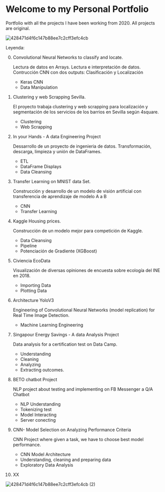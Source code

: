 
# Welcome to my Personal Portfolio
Portfolio with all the projects I have been working from 2020.
All projects are original.

![428471d4f6c147b88ee7c2cff3efc4cb](https://user-images.githubusercontent.com/76842771/119686522-b3e43e00-be46-11eb-8273-a43ca7ae5267.jpg)


Leyenda:

0. Convolutional Neural Networks to classify and locate.

   Lectura de datos en Arrays. Lectura e interpretación de datos. Contrucción CNN con dos outputs: Clasificación y Localización
   - Keras CNN
   - Data Manipulation

1. Clustering y web Scrapping Sevilla.

   El proyecto trabaja clustering y web scrapping para localización y segmentación de los servicios de los barrios en Sevilla según 4square.
   - Clustering
   - Web Scrapping 

2. In your Hands - A data Engineering Project
   
   Dessarrollo de un proyecto de ingenieria de datos. Transformación, descarga, limpieza y unión de DataFrames.
   - ETL
   - DataFrame Displays
   - Data Cleansing

3. Transfer Learning on MNIST data Set.

   Construcción y desarrollo de un modelo de visión artificial con transferencia de aprendizaje de modelo A a B
   - CNN
   - Transfer Learning
 
4. Kaggle Housing prices.
 
   Construcción de un modelo mejor para competición de Kaggle.
   - Data Cleansing
   - Pipeline
   - Potenciación de Gradiente (XGBoost)
 
5. Civiencia EcoData

   Visualización de diversas opiniones de encuesta sobre ecología del INE en 2018.
   - Importing Data
   - Plotting Data

6. Architecture YoloV3

   Engineering of Convolutional Neural Networks (model replication) for Real Time Image Detection.
   - Machine Learning Engineering
   
7. Singapour Energy Savings - A data Analysis Project

   Data analysis for a certification test on Data Camp. 
   - Understanding
   - Cleaning
   - Analyzing 
   - Extracting outcomes.

8. BETO chatbot Project

   NLP project about testing and implementing on FB Messenger a Q/A Chatbot
   - NLP Understanding
   - Tokenizing test
   - Model Interacting
   - Server conecting

9. CNN- Model Selection on Analyzing Performance Criteria

   CNN Project where given a task, we have to choose best model performance.
   - CNN Model Architecture
   - Understanding, cleaning and preparing data
   - Exploratory Data Analysis

10. XX

![428471d4f6c147b88ee7c2cff3efc4cb (2)](https://user-images.githubusercontent.com/76842771/119687151-4258bf80-be47-11eb-85f3-080328e22ecf.jpg)

   






